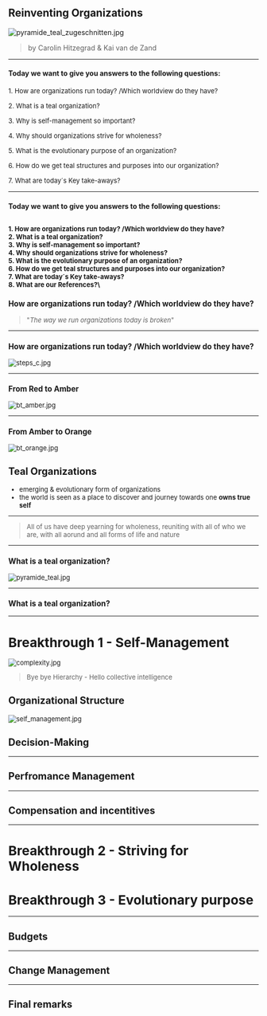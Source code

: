 ## Reinventing Organizations

![pyramide_teal_zugeschnitten.jpg](pyramide_teal_zugeschnitten.jpg)
>by Carolin Hitzegrad & Kai van de Zand
---

#### Today we want to give you answers to the following questions:
<p style="text-align: left;"> <font size="2">1. How are organizations run today? /Which worldview do they have?</font>
<p style="text-align: left;"><font size="2">2. What is a teal organization?</font>  
<p style="text-align: left;"><font size="2">3. Why is self-management so important?</font>
<p style="text-align: left;"><font size="2">4. Why should organizations strive for wholeness?</font>
<p style="text-align: left;"><font size="2">5. What is the evolutionary purpose of an organization?</font>
<p style="text-align: left;"><font size="2">6. How do we get teal structures and purposes into our organization?</font>
<p style="text-align: left;"><font size="2">7. What are today´s Key take-aways?</font>

---
#### Today we want to give you answers to the following questions:
<font size="2">1. How are organizations run today? /Which worldview do they have?\
<font size="2">2. What is a teal organization?\
<font size="2">3. Why is self-management so important?\
<font size="2">4. Why should organizations strive for wholeness?\
<font size="2">5. What is the evolutionary purpose of an organization?\
<font size="2">6. How do we get teal structures and purposes into our organization?\
<font size="2">7. What are today´s Key take-aways?\
<font size="2">8. What are our References?</font>\
---

### How are organizations run today? /Which worldview do they have?

>"_The way we run organizations today is broken_"

---

### How are organizations run today? /Which worldview do they have?


![steps_c.jpg](steps_c.jpg)<!-- .element height="50%" width="50%" -->

---

### From Red to Amber

![bt_amber.jpg](bt_amber.jpg)

---

### From Amber to Orange

![bt_orange.jpg](bt_orange.jpg)

## Teal Organizations
* emerging & evolutionary form of organizations
* the world is seen as a place to discover and journey towards one **owns true self**

---

>All of us have deep yearning for wholeness, reuniting with all of who we are, with all aorund and all forms of life and nature
---
### What is a teal organization?

![pyramide_teal.jpg](pyramide_teal.jpg)

---
### What is a teal organization?


---

# Breakthrough 1 - Self-Management
![complexity.jpg](complexity.jpg)

> Bye bye Hierarchy - Hello collective intelligence

## Organizational Structure 
![self_management.jpg](self_management.jpg)


## Decision-Making

---

## Perfromance Management

---

## Compensation and incentitives



---

# Breakthrough 2 - Striving for Wholeness


# Breakthrough 3 - Evolutionary purpose

---

## Budgets

---

## Change Management

---

## Final remarks


